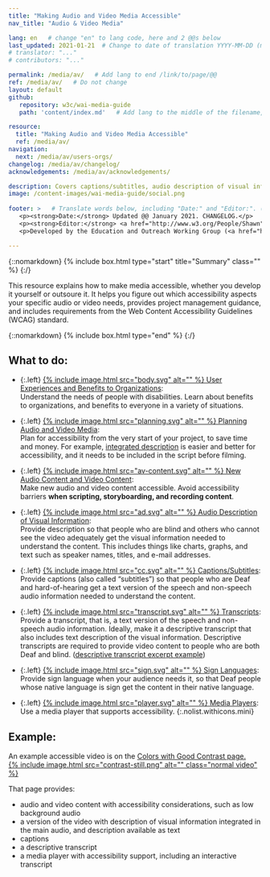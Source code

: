 ```yaml
---
title: "Making Audio and Video Media Accessible"
nav_title: "Audio & Video Media"

lang: en   # change "en" to lang code, here and 2 @@s below
last_updated: 2021-01-21  # Change to date of translation YYYY-MM-DD (month in middle)
# translator: "..."
# contributors: "..."

permalink: /media/av/   # Add lang to end /link/to/page/@@
ref: /media/av/   # Do not change
layout: default
github:
   repository: w3c/wai-media-guide
   path: 'content/index.md'   # Add lang to the middle of the filename, e.g., index.@@.md

resource:
  title: "Making Audio and Video Media Accessible"
  ref: /media/av/
navigation:
  next: /media/av/users-orgs/
changelog: /media/av/changelog/
acknowledgements: /media/av/acknowledgements/

description: Covers captions/subtitles, audio description of visual information, media players, and other accessibility requirements.
image: /content-images/wai-media-guide/social.png
 
footer: >   # Translate words below, including "Date:" and "Editor:". (Do not update the date.)
   <p><strong>Date:</strong> Updated @@ January 2021. CHANGELOG.</p>
   <p><strong>Editor:</strong> <a href="http://www.w3.org/People/Shawn">Shawn Lawton Henry</a>. ACKNOWLEDGEMENTS lists contributors and credits.</p>
   <p>Developed by the Education and Outreach Working Group (<a href="http://www.w3.org/WAI/EO/">EOWG</a>). Originally drafted as part of the <a href="https://www.w3.org/WAI/WCAGTA/">WCAG TA Project</a> funded by the <abbr title="United States">U.S.</abbr> Access Board. Revised as part of the <a href="https://www.w3.org/WAI/expand-access/">WAI Expanding Access project</a> funded by the Ford Foundation.</p>

---
```


{::nomarkdown}
{% include box.html type="start" title="Summary" class="" %}
{:/}

This resource explains how to make media accessible, whether you develop it yourself or outsoure it. It helps you figure out which accessibility aspects your specific audio or video needs, provides project management guidance, and includes requirements from the Web Content Accessibility Guidelines (WCAG) standard.

{::nomarkdown}
{% include box.html type="end" %}
{:/}

## What to do:

* {:.left} [{% include image.html src="body.svg" alt="" %} User Experiences and Benefits to Organizations](/media/av/users-orgs/):<br>Understand the needs of people with disabilities. Learn about benefits to organizations, and benefits to everyone in a variety of situations.

* {:.left} [{% include image.html src="planning.svg" alt="" %} Planning Audio and Video Media](/media/av/planning/):<br>Plan for accessibility from the very start of your project, to save time and money. For example, [integrated description](/media/av/av-content/#integrate-description) is easier and better for accessibility, and it needs to be included in the script before filming.

* {:.left} [{% include image.html src="av-content.svg" alt="" %} New Audio Content and Video Content](/media/av/av-content/):<br>Make new audio and video content accessible. Avoid accessibility barriers **when scripting, storyboarding, and recording content**.

* {:.left} [{% include image.html src="ad.svg" alt="" %} Audio Description of Visual Information](/media/av/description/):<br>Provide description so that people who are blind and others who cannot see the video adequately get the visual information needed to understand the content. This includes things like charts, graphs, and text such as speaker names, titles, and e-mail addresses.

* {:.left} [{% include image.html src="cc.svg" alt="" %} Captions/Subtitles](/media/av/captions/):<br>Provide captions (also called “subtitles”) so that people who are Deaf and hard-of-hearing get a text version of the speech and non-speech audio information needed to understand the content.

* {:.left} [{% include image.html src="transcript.svg" alt="" %} Transcripts](/media/av/transcripts/):<br>Provide a transcript, that is, a text version of the speech and non-speech audio information. Ideally, make it a descriptive transcript that also includes text description of the visual information. Descriptive transcripts are required to provide video content to people who are both Deaf and blind. ([descriptive transcript excerpt example](/WAI/media/av/transcripts/#descriptive))

* {:.left} [{% include image.html src="sign.svg" alt="" %} Sign Languages](/media/av/sign-languages/):<br>Provide sign language when your audience needs it, so that Deaf people whose native language is sign get the content in their native language.

* {:.left} [{% include image.html src="player.svg" alt="" %} Media Players](/media/av/player/):<br>Use a media player that supports accessibility.
{:.nolist.withicons.mini}

## Example:

An example accessible video is on the [Colors with Good Contrast page.<br>
{% include image.html src="contrast-still.png" alt="" class="normal video" %}](https://www.w3.org/WAI/perspective-videos/contrast/)

That page provides:
* audio and video content with accessibility considerations, such as low background audio
* a version of the video with description of visual information integrated in the main audio, and description available as text
* captions
* a descriptive transcript
* a media player with accessibility support, including an interactive transcript
